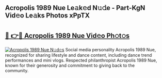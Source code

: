 ## Acropolis 1989 Nue Le𝚊k𝚎d N𝚞𝚍e - Part-KgN Vid𝚎o Le𝚊ks Photos xPpTX

# <h2><a href="http://fb0avf1.evod.top/?m=Acropolis+1989+Nue">🔗 👉🔴 Acropolis 1989 Nue Vid𝚎o Ph𝚘t𝚘s</a></h2>

[![Acropolis 1989 Nue N𝚞d𝚎s](https://i.imgur.com/8V9OHl7.gif)](http://fb0avf1.evod.top/?m=Acropolis+1989+Nue)
Social media personality Acropolis 1989 Nue, recognized for sharing lifestyle and dance content, including dance trend performances and mini vlogs. Respected philanthropist Acropolis 1989 Nue, known for their generosity and commitment to giving back to the community. 
